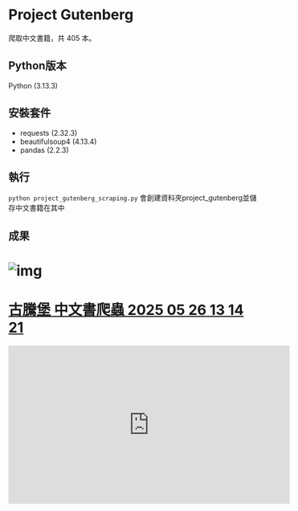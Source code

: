 # Project Gutenberg

爬取中文書籍，共 405 本。

## Python版本

Python (3.13.3)

## 安裝套件

- requests (2.32.3)
- beautifulsoup4 (4.13.4)
- pandas (2.2.3)

## 執行

`python project_gutenberg_scraping.py`
會創建資料夾project_gutenberg並儲存中文書籍在其中

## 成果

![img](https://drive.google.com/uc?export=view&id=1JsLC2iOMZkzEuJub6QKH4YtXXFcwKo-w)
==========
[古騰堡 中文書爬蟲 2025 05 26 13 14 21](https://youtu.be/JPpjXZYv_0g)
==========
<iframe width="560" height="315" src="https://www.youtube.com/embed/JPpjXZYv_0g" frameborder="0" allowfullscreen></iframe>